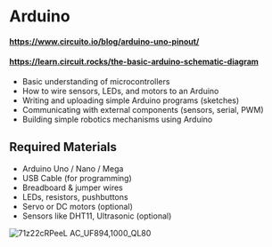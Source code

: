 # Arduino
#### https://www.circuito.io/blog/arduino-uno-pinout/
#### https://learn.circuit.rocks/the-basic-arduino-schematic-diagram

- Basic understanding of microcontrollers
- How to wire sensors, LEDs, and motors to an Arduino
- Writing and uploading simple Arduino programs (sketches)
- Communicating with external components (sensors, serial, PWM)
- Building simple robotics mechanisms using Arduino

## Required Materials

- Arduino Uno / Nano / Mega
- USB Cable (for programming)
- Breadboard & jumper wires
- LEDs, resistors, pushbuttons
- Servo or DC motors (optional)
- Sensors like DHT11, Ultrasonic (optional)

![71z22cRPeeL _AC_UF894,1000_QL80_](https://github.com/user-attachments/assets/bd23e826-8a77-4fdd-a882-82e707aaff3d)
